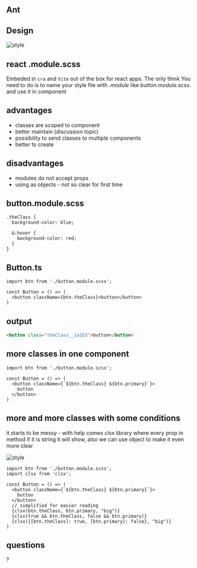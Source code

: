 <!-- .slide: data-background="#000000" class="fitSection" -->
## Ant <!-- .element: class="r-fit-text halfHeight ant" -->
## Design <!-- .element: class="r-fit-text halfHeight" -->


<!-- .slide: data-background="#330033" data-transition="fade-in fade-out" -->
![style](./assets/style-style.gif)

<!-- .slide: data-background="#330033" -->

## react .module.scss

Embeded in `cra` and `Vite` out of the box for react apps. The only think You need to do is to name your style file with _.module_ like _button.module.scss_.
and use it in component

<!-- .slide: data-background="#330033" -->

## advantages

- classes are scoped to component <!--  .element: class="fragment" data-fragment-index="1" -->
- better maintain (discussion topic) <!--  .element: class="fragment" data-fragment-index="2" -->
- possibility to send classes to multiple components <!--  .element: class="fragment" data-fragment-index="3" -->
- better to create <!--  .element: class="fragment" data-fragment-index="4" -->

<!-- .slide: data-background="#330033" -->

## disadvantages

- modules do not accept props <!--  .element: class="fragment" data-fragment-index="5" -->
- using as objects - not so clear for first time <!--  .element: class="fragment" data-fragment-index="6" -->

<!-- .slide: data-background="#330033" -->

## button.module.scss

```css[1,2,7|4-6]
.theClass {
  background-color: blue;

  &:hover {
    background-color: red;
  }
}
```

<!-- .slide: data-background="#330033" -->

## Button.ts

```js[1|4]
import btn from './button.module.scss';

const Button = () => (
  <button className={btn.theClass}>button</button>
)
```

<!-- .slide: data-background="#330033" -->

## output

```html
<button class="theClass__1a2b3">button</button>
```

<!-- .slide: data-background="#330033" -->

## more classes in one component

```js[4-6]
import btn from './button.module.scss';

const Button = () => (
  <button className={`${btn.theClass} ${btn.primary}`}>
    button
  </button>
)
```

<!-- .slide: data-background="#330033" -->

## more and more classes with some conditions

it starts to be messy - with help comes _clsx_ library where every prop in method if it is string it will show, also we can use object to make it even more clear

<!-- .slide: data-background="#330033" data-transition="fade-in fade-out" -->

![style](./assets/style-messy.gif)

<!-- .slide: data-background="#330033" -->

```js[5-7|8|9|10|11]
import btn from './button.module.scss';
import clsx from 'clsx';

const Button = () => (
  <button className={`${btn.theClass} ${btn.primary}`}>
    button
  </button>
  // simplified for easier reading
  {clsx(btn.theClass, btn.primary, "big")}
  {clsx(true && btn.theClass, false && btn.primary)}
  {clsx({[btn.theClass]: true, [btn.primary]: false}, "big")}
)
```

<!-- .slide: data-background="#330033" -->

## questions

?
